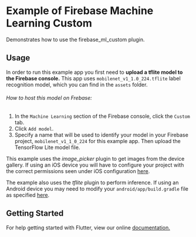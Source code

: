 # Example of Firebase Machine Learning Custom
Demonstrates how to use the firebase_ml_custom plugin.

## Usage
In order to run this example app you first need to **upload a tflite model to the Firebase console.**
This app uses `mobilenet_v1_1.0_224.tflite` label recognition model, which you can find in the `assets` folder.
###### How to host this model on Frebase:
1. In the `Machine Learning` section of the Firebase console, click the `Custom` tab.
2. Click `Add model`.
3. Specify a name that will be used to identify your model in your Firebase project, `mobilenet_v1_1_0_224` for this example app. Then upload the TensorFlow Lite model file.

This example uses the *image_picker* plugin to get images from the device gallery. If using an iOS
device you will have to configure your project with the correct permissions seen under iOS
configuration [here](https://pub.dartlang.org/packages/image_picker).

The example also uses the *tflite* plugin to perform inference. If using an Android device you may need to modify your `android/app/build.gradle` file as specified [here](https://pub.dartlang.org/packages/tflite).

## Getting Started
For help getting started with Flutter, view our online
[documentation.](https://flutter.io/)
